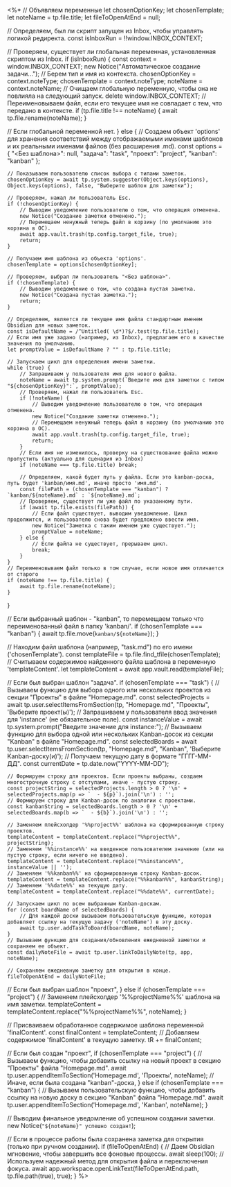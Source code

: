 <%*
// Объявляем переменные
let chosenOptionKey;
let chosenTemplate;
let noteName = tp.file.title;
let fileToOpenAtEnd = null;

// Определяем, был ли скрипт запущен из Inbox, чтобы управлять логикой редиректа.
const isInboxRun = !!window.INBOX_CONTEXT;

// Проверяем, существует ли глобальная переменная, установленная скриптом из Inbox.
if (isInboxRun) {
    const context = window.INBOX_CONTEXT;
    new Notice("Автоматическое создание задачи...");
    // Берем тип и имя из контекста.
    chosenOptionKey = context.noteType;
    chosenTemplate = context.noteType;
    noteName = context.noteName;
    // Очищаем глобальную переменную, чтобы она не повлияла на следующий запуск.
    delete window.INBOX_CONTEXT;
    // Переименовываем файл, если его текущее имя не совпадает с тем, что передано в контексте.
    if (tp.file.title !== noteName) {
        await tp.file.rename(noteName);
    }

// Если глобальной переменной нет.
} else {
    // Создаем объект 'options' для хранения соответствий между отображаемыми именами шаблонов и их реальными именами файлов (без расширения .md).
    const options = {
        "<Без шаблона>": null,
        "задача": "task",
        "проект": "project",
        "kanban": "kanban"
    };

    // Показываем пользователю список выбора с типами заметок.
    chosenOptionKey = await tp.system.suggester(Object.keys(options), Object.keys(options), false, "Выберите шаблон для заметки");
    
    // Проверяем, нажал ли пользователь Esc.
    if (!chosenOptionKey) {
        // Выводим уведомление пользователю о том, что операция отменена.
        new Notice("Создание заметки отменено.");
        // Перемещаем ненужный теперь файл в корзину (по умолчанию это корзина в ОС).
        await app.vault.trash(tp.config.target_file, true);
        return;
    }
    
    // Получаем имя шаблона из объекта 'options'.
    chosenTemplate = options[chosenOptionKey];

    // Проверяем, выбрал ли пользователь "<Без шаблона>".
    if (!chosenTemplate) {
        // Выводим уведомление о том, что создана пустая заметка.
        new Notice("Создана пустая заметка.");
        return;
    }

    // Определяем, является ли текущее имя файла стандартным именем Obsidian для новых заметок.
    const isDefaultName = /^Untitled( \d*)?$/.test(tp.file.title);
    // Если имя уже задано (например, из Inbox), предлагаем его в качестве значения по умолчанию.
    let promptValue = isDefaultName ? "" : tp.file.title;
    
    // Запускаем цикл для определения имени заметки.
    while (true) {
        // Запрашиваем у пользователя имя для нового файла.
        noteName = await tp.system.prompt(`Введите имя для заметки с типом "${chosenOptionKey}":`, promptValue);
        // Проверяем, нажал ли пользователь Esc.
        if (!noteName) {
            // Выводим уведомление пользователю о том, что операция отменена.
            new Notice("Создание заметки отменено.");
            // Перемещаем ненужный теперь файл в корзину (по умолчанию это корзина в ОС).
            await app.vault.trash(tp.config.target_file, true);
            return;
        }
        // Если имя не изменилось, проверку на существование файла можно пропустить (актуально для сценария из Inbox)
        if (noteName === tp.file.title) break;

        // Определяем, какой будет путь у файла. Если это kanban-доска, путь будет 'kanban/имя.md', иначе просто 'имя.md'.
        const filePath = (chosenTemplate === "kanban") ? `kanban/${noteName}.md` : `${noteName}.md`;
        // Проверяем, существует ли уже файл по указанному пути.
        if (await tp.file.exists(filePath)) {
            // Если файл существует, выводим уведомление. Цикл продолжится, и пользователю снова будет предложено ввести имя.
            new Notice("Заметка с таким именем уже существует.");
            promptValue = noteName; 
        } else {
            // Если файла не существует, прерываем цикл.
            break;
        }
    }
    // Переименовываем файл только в том случае, если новое имя отличается от старого
    if (noteName !== tp.file.title) {
        await tp.file.rename(noteName);
    }
}

// Если выбранный шаблон - "kanban", то перемещаем только что переименованный файл в папку 'kanban/'.
if (chosenTemplate === "kanban") {
    await tp.file.move(`kanban/${noteName}`);
}

// Находим файл шаблона (например, "task.md") по его имени ('chosenTemplate').
const templateFile = tp.file.find_tfile(chosenTemplate);
// Считываем содержимое найденного файла шаблона в переменную 'templateContent'.
let templateContent = await app.vault.read(templateFile);

// Если был выбран шаблон "задача".
if (chosenTemplate === "task") {
    // Вызываем функцию для выбора одного или нескольких проектов из секции "Проекты" в файле "Homepage.md".
    const selectedProjects = await tp.user.selectItemsFromSection(tp, "Homepage.md", "Проекты", 'Выберите проект(ы)');
    // Запрашиваем у пользователя ввод значения для 'instance' (не обязательное поле).
    const instanceValue = await tp.system.prompt("Введите значение для instance:");
    // Вызываем функцию для выбора одной или нескольких Kanban-досок из секции "Kanban" в файле "Homepage.md".
    const selectedBoards = await tp.user.selectItemsFromSection(tp, "Homepage.md", "Kanban", 'Выберите Kanban-доску(и)');
    // Получаем текущую дату в формате "ГГГГ-ММ-ДД".
    const currentDate = tp.date.now("YYYY-MM-DD");

    // Формируем строку для проектов. Если проекты выбраны, создаем многострочную строку с отступами, иначе - пустую строку.
    const projectString = selectedProjects.length > 0 ? '\n' + selectedProjects.map(p => `  - ${p}`).join('\n') : '';
    // Формируем строку для Kanban-досок по аналогии с проектами.
    const kanbanString = selectedBoards.length > 0 ? '\n' + selectedBoards.map(b => `  - ${b}`).join('\n') : '';

    // Заменяем плейсхолдер '%%project%%' шаблона на сформированную строку проектов.
    templateContent = templateContent.replace("%%project%%", projectString);
    // Заменяем '%%instance%%' на введенное пользователем значение (или на пустую строку, если ничего не введено).
    templateContent = templateContent.replace("%%instance%%", instanceValue || '');
    // Заменяем '%%kanban%%' на сформированную строку Kanban-досок.
    templateContent = templateContent.replace("%%kanban%%", kanbanString);
    // Заменяем '%%date%%' на текущую дату.
    templateContent = templateContent.replace("%%date%%", currentDate);

    // Запускаем цикл по всем выбранным Kanban-доскам.
    for (const boardName of selectedBoards) {
        // Для каждой доски вызываем пользовательскую функцию, которая добавляет ссылку на текущую задачу ('noteName') в эту доску.
        await tp.user.addTaskToBoard(boardName, noteName);
    }
    // Вызываем функцию для создания/обновления ежедневной заметки и сохраняем ее объект.
    const dailyNoteFile = await tp.user.linkToDailyNote(tp, app, noteName);
    
    // Сохраняем ежедневную заметку для открытия в конце.
    fileToOpenAtEnd = dailyNoteFile;

// Если был выбран шаблон "проект",
} else if (chosenTemplate === "project") {
    // Заменяем плейсхолдер '%%projectName%%' шаблона на имя заметки.
    templateContent = templateContent.replace("%%projectName%%", noteName);
}

// Присваиваем обработанное содержимое шаблона переменной 'finalContent'.
const finalContent = templateContent;
// Добавляем содержимое 'finalContent' в текущую заметку.
tR += finalContent;

// Если был создан "проект",
if (chosenTemplate === "project") {
    // Вызываем функцию, чтобы добавить ссылку на новый проект в секцию "Проекты" файла "Homepage.md".
    await tp.user.appendItemToSection('Homepage.md', 'Проекты', noteName);
// Иначе, если была создана "kanban"-доска,
} else if (chosenTemplate === "kanban") {
    // Вызываем пользовательскую функцию, чтобы добавить ссылку на новую доску в секцию "Kanban" файла "Homepage.md".
    await tp.user.appendItemToSection('Homepage.md', 'Kanban', noteName);
}

// Выводим финальное уведомление об успешном создании заметки.
new Notice(`"${noteName}" успешно создан!`);

// Если в процессе работы была сохранена заметка для открытия (только при ручном создании).
if (fileToOpenAtEnd) {
    // Даем Obsidian мгновение, чтобы завершить все фоновые процессы.
    await sleep(100);
    // Используем надежный метод для открытия файла и переключения фокуса.
    await app.workspace.openLinkText(fileToOpenAtEnd.path, tp.file.path(true), true);
}
%>